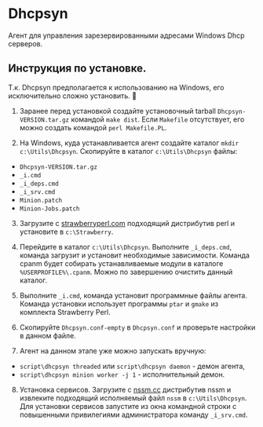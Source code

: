 # Dhcpsyn

Агент для управления зарезервированными адресами Windows Dhcp серверов.

## Инструкция по установке.

Т.к. Dhcpsyn предполагается к использованию на Windows, его исключительно сложно
установить. :cursing_face:

1. Заранее перед установкой создайте установочный tarball `Dhcpsyn-VERSION.tar.gz`
командой `make dist`. Если `Makefile` отсутствует, его можно создать командой
`perl Makefile.PL`.

2. На Windows, куда устанавливается агент создайте каталог
`mkdir c:\Utils\Dhcpsyn`.
Скопируйте в каталог `c:\Utils\Dhcpsyn` файлы:
* `Dhcpsyn-VERSION.tar.gz`
* `_i.cmd`
* `_i_deps.cmd`
* `_i_srv.cmd`
* `Minion.patch`
* `Minion-Jobs.patch`

3. Загрузите с [strawberryperl.com](https://strawberryperl.com) подходящий дистрибутив perl и установите
в `c:\Strawberry`.

4. Перейдите в каталог `c:\Utils\Dhcpsyn`.
Выполните `_i_deps.cmd`, команда загрузит и установит необходимые зависимости.
Команда cpanm будет собирать устанавливаемые модули в каталоге `%USERPROFILE%\.cpanm`. Можно по завершению
очистить данный каталог.

5. Выполните `_i.cmd`, команда установит программные файлы агента. Команда установки использует
программы `ptar` и `gmake` из комплекта Strawberry Perl.

6. Скопируйте `Dhcpsyn.conf-empty` в `Dhcpsyn.conf` и проверьте настройки в данном файле.

7. Агент на данном этапе уже можно запускать вручную:
* `script\dhcpsyn threaded` или `script\dhcpsyn daemon` - демон агента,
* `script\dhcpsyn minion worker -j 1` - исполнительный демон.

8. Установка сервисов. Загрузите с [nssm.cc](https://nssm.cc) дистрибутив nssm и извлеките подходящий
исполняемый файл `nssm` в `c:\Utils\Dhcpsyn`. Для установки сервисов запустите из окна командной строки
с повышенными привилегиями администратора команду `_i_srv.cmd`.

